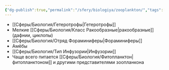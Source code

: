 ```yaml
---
{"dg-publish":true,"permalink":"/sfery/biologiya/zooplankton/","tags":["Зоология"]}
---
```


- [[Сферы/Биология/Гетеротрофы\|Гетеротрофы]]
- Мелкие [[Сферы/Биология/Класс Ракообразные\|ракообразные]] (дафнии, циклопы)
- [[Сферы/Биология/Отряд Фораминиферы\|Фораминиферы]] 
- Амёбы
- [[Сферы/Биология/Тип Инфузории\|Инфузории]]
- Чаще всего питается [[Сферы/Биология/Фитопланктон\|фитопланктоном]] и другими представителями зоопланкона